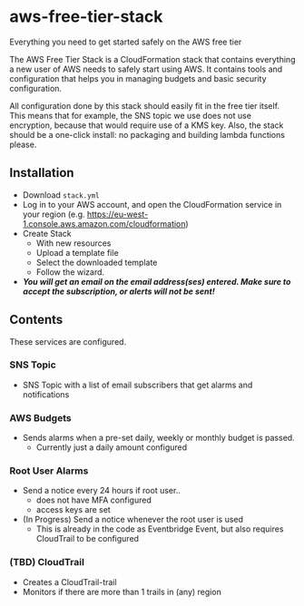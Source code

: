 # aws-free-tier-stack
Everything you need to get started safely on the AWS free tier

The AWS Free Tier Stack is a CloudFormation stack that contains everything a new user of AWS needs to safely start using AWS. It contains tools and configuration that helps you in managing budgets and basic security configuration.

All configuration done by this stack should easily fit in the free tier itself. This means that for example, the SNS topic we use does not use encryption, because that would require use of a KMS key. Also, the stack should be a one-click install: no packaging and building lambda functions please.

## Installation

- Download `stack.yml`
- Log in to your AWS account, and open the CloudFormation service in your region (e.g. https://eu-west-1.console.aws.amazon.com/cloudformation)
- Create Stack
    - With new resources
    - Upload a template file
    - Select the downloaded template
    - Follow the wizard.
- ***You will get an email on the email address(ses) entered. Make sure to accept the subscription, or alerts will not be sent!***

## Contents

These services are configured.

### SNS Topic

- SNS Topic with a list of email subscribers that get alarms and notifications

### AWS Budgets

- Sends alarms when a pre-set daily, weekly or monthly budget is passed.
    - Currently just a daily amount configured

### Root User Alarms

- Send a notice every 24 hours if root user..
    - does not have MFA configured
    - access keys are set
- (In Progress) Send a notice whenever the root user is used
    - This is already in the code as Eventbridge Event, but also requires CloudTrail to be configured

### (TBD) CloudTrail

- Creates a CloudTrail-trail
- Monitors if there are more than 1 trails in (any) region

